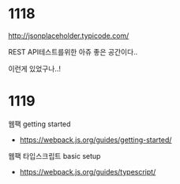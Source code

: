 # 1118

http://jsonplaceholder.typicode.com/

REST API테스트를위한 아쥬 좋은 공간이다..

이런게 있었구나..!



# 1119

웹팩 getting started

- https://webpack.js.org/guides/getting-started/

웹팩 타입스크립트 basic setup

- https://webpack.js.org/guides/typescript/



